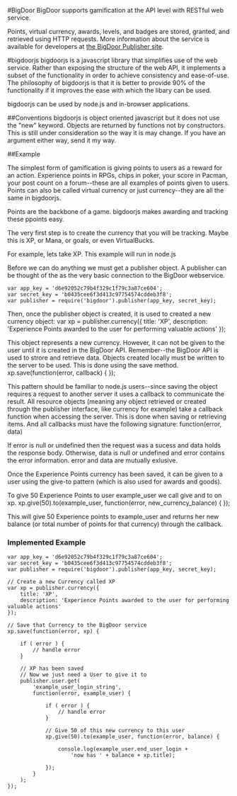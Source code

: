 #BigDoor
BigDoor supports gamification at the API level with RESTful web service.

Points, virtual currency, awards, levels, and badges are stored, granted, and retrieved using HTTP requests. More information about the service is available for developers at [the BigDoor Publisher site](http://publisher.bigdoor.com).

#bigdoorjs
bigdoorjs is a javascript library that simplifies use of the web service. Rather than exposing the structure of the web API, it implements a subset of the functionality in order to achieve consistency and ease-of-use. The philosophy of bigdoorjs is that it is better to provide 90% of the functionality if it improves the ease with which the libary can be used.

bigdoorjs can be used by node.js and in-browser applications.

##Conventions
bigdoorjs is object oriented javascript but it does not use the "new" keyword. Objects are returned by functions not by constructors. This is still under consideration so the way it is may change. If you have an argument either way, send it my way.

##Example

The simplest form of gamification is giving points to users as a reward for an action. Experience points in RPGs, chips in poker, your score in Pacman, your post count on a forum--these are all examples of points given to users. Points can also be called virtual currency or just currency--they are all the same in bigdoorjs.

Points are the backbone of a game. bigdoorjs makes awarding and tracking these ppoints easy.

The very first step is to create the currency that you will be tracking. Maybe this is XP, or Mana, or goals, or even VirtualBucks.

For example, lets take XP. This example will run in node.js

Before we can do anything we must get a publisher object. A publisher can be thought of the as the very basic connection to the BigDoor webservice.

	var app_key = 'd6e92052c79b4f329c1f79c3a87ce604';
	var secret_key = 'b0435cee6f3d413c97754574cddeb3f8';
	var publisher = require('bigdoor').publisher(app_key, secret_key);

Then, once the publisher object is created, it is used to created a new currency object:
	var xp = publisher.currency({
		title: 'XP',
		description: 'Experience Points awarded to the user for performing valuable actions'
	});

This object represents a new currency. However, it can not be given to the user until it is created in the BigDoor API. Remember--the BigDoor API is used to strore and retrieve data. Objects created locally must be written to the server to be used. This is done using the save method.
	xp.save(function(error, callback) { });

This pattern should be familiar to node.js users--since saving the object requires a request to another server it uses a callback to communicate the result. All resource objects (meaning any object retrieved or created through the publisher interface, like currency for example) take a callback function when accessing the server. This is done when saving or retrieving items. And all callbacks must have the following signature:
function(error, data) 

If error is null or undefined then the request was a sucess and data holds the response body. Otherwise, data is null or undefined and error contains the error information. error and data are mutually exlusive.

Once the Experience Points currency has been saved, it can be given to a user using the give-to pattern (which is also used for awards and goods).

To give 50 Experience Points to user example_user we call give and to on xp.
	xp.give(50).to(example_user, function(error, new_currency_balance) { });

This will give 50 Experience points to example_user and returns her new balance (or total number of points for that currency) through the callback.

### Implemented Example
	var app_key = 'd6e92052c79b4f329c1f79c3a87ce604';
	var secret_key = 'b0435cee6f3d413c97754574cddeb3f8';
	var publisher = require('bigdoor').publisher(app_key, secret_key);

	// Create a new Currency called XP
	var xp = publisher.currency({
		title: 'XP',
		description: 'Experience Points awarded to the user for performing valuable actions'
	});

	// Save that Currency to the BigDoor service
	xp.save(function(error, xp) {

		if ( error ) {
			// handle error
		}

		// XP has been saved
		// Now we just need a User to give it to
		publisher.user.get(
			'example_user_login_string',
			function(error, example_user) {

				if ( error ) {
					// handle error
				}

				// Give 50 of this new currency to this user
				xp.give(50).to(example_user, function(error, balance) {
					
					console.log(example_user.end_user_login +
						'now has ' + balance + xp.title);

				});
			}
		);
	});
